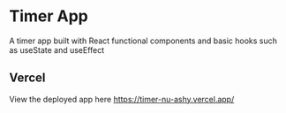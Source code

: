# Timer App
A timer app built with React functional components and basic hooks such as useState and useEffect

## Vercel
View the deployed app here
https://timer-nu-ashy.vercel.app/
